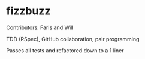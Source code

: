 # fizzbuzz

Contributors: Faris and Will

TDD (RSpec), GitHub collaboration, pair programming

Passes all tests and refactored down to a 1 liner
